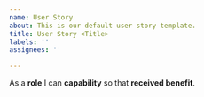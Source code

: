 ```yaml
---
name: User Story
about: This is our default user story template.
title: User Story <Title>
labels: ''
assignees: ''

---
```


As a **role** I can **capability** so that **received benefit**.
